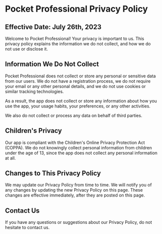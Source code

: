 # Pocket Professional Privacy Policy

## Effective Date: July 26th, 2023

Welcome to Pocket Professional! Your privacy is important to us. This privacy policy explains the information we do not collect, and how we do not use or disclose it.

## Information We Do Not Collect

Pocket Professional does not collect or store any personal or sensitive data from our users. We do not have a registration process, we do not require your email or any other personal details, and we do not use cookies or similar tracking technologies. 

As a result, the app does not collect or store any information about how you use the app, your usage habits, your preferences, or any other activities.

We also do not collect or process any data on behalf of third parties.

## Children's Privacy

Our app is compliant with the Children's Online Privacy Protection Act (COPPA). We do not knowingly collect personal information from children under the age of 13, since the app does not collect any personal information at all.

## Changes to This Privacy Policy

We may update our Privacy Policy from time to time. We will notify you of any changes by updating the new Privacy Policy on this page. These changes are effective immediately, after they are posted on this page.

## Contact Us

If you have any questions or suggestions about our Privacy Policy, do not hesitate to contact us.
